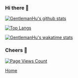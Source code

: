 ### Hi there 👋

<!--
**GentlemanHu/GentlemanHu** is a ✨ _special_ ✨ repository because its `README.md` (this file) appears on your GitHub profile.

Here are some ideas to get you started:

- 🔭 I’m currently working on ...
- 🌱 I’m currently learning ...
- 👯 I’m looking to collaborate on ...
- 🤔 I’m looking for help with ...
- 💬 Ask me about ...
- 📫 How to reach me: ...
- 😄 Pronouns: ...
- ⚡ Fun fact: ...
-->
[![GentlemanHu's github stats](https://github-readme-stats.vercel.app/api?username=gentlemanhu&count_private=true&bg_color=45,4568DC,B06AB3&title_color=c0c0aa&text_color=fffefe&icon_color=fffefe&show_icons=true)](https://github.com/gentlemanhu/gentlemanhu)

[![Top Langs](https://github-readme-stats.vercel.app/api/top-langs/?username=gentlemanhu&layout=compact&&bg_color=45,70e1f5,ffd194)](https://github.com/gentlemanhu/gentlemanhu)

[![GentlemanHu's wakatime stats](https://github-readme-stats.vercel.app/api/wakatime?username=gentlemanhu&&bg_color=45,77A1D3,79CBCA,E684AE)](https://github.com/gentlemanhu/gentlemanhu)

### Cheers 👏

[![Page Views Count](https://badges.toozhao.com/badges/01EPBD86J4TB7RY1W3VF36YY4V/green.svg)](https://badges.toozhao.com/badges/01EPBD86J4TB7RY1W3VF36YY4V/green.svg "Get your own page views count badge on badges.toozhao.com")

[Home](https://crushing.xyz)
